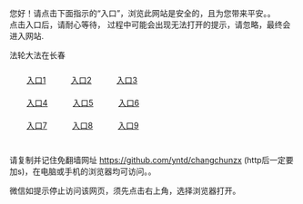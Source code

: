 您好！请点击下面指示的“入口”，浏览此网站是安全的，且为您带来平安。。 <br/>
点击入口后，请耐心等待， 过程中可能会出现无法打开的提示，请忽略，最终会进入网站. </br>

法轮大法在长春<br/>
<div style="padding:10px"><a style="margin:20px" target="_blank" href="https://d23vfegdkfvqmq.cloudfront.net/2Qpsp?fcdofh" id="ccLink1" rel="nofollow">入口1</a> <a target="_blank" style="margin:20px" href="https://dhpwv7p1fxeah.cloudfront.net/2Qpsp?hjozf" id="ccLink2" rel="nofollow">入口2</a> <a style="margin:20px" target="_blank" href="https://d114ikv2n8plae.cloudfront.net/2Qpsp?ckolqst" id="ccLink3" rel="nofollow">入口3</a></div>

<div style="padding:10px" ><a style="margin:20px" target="_blank" href="https://d23vfegdkfvqmq.cloudfront.net/2Qpsp?fcdofh" id="ccLink4" rel="nofollow">入口4</a> <a style="margin:20px" href="https://dhpwv7p1fxeah.cloudfront.net/2Qpsp?hjozf" target="_blank" id="ccLink5" rel="nofollow">入口5</a> <a style="margin:20px" href="https://d114ikv2n8plae.cloudfront.net/2Qpsp?ckolqst" target="_blank" id="ccLink6" rel="nofollow">入口6</a></div>

<div style="padding:10px"><a style="margin:20px" target="_blank" href="https://d23vfegdkfvqmq.cloudfront.net/2Qpsp?fcdofh" id="ccLink7" rel="nofollow">入口7</a> <a style="margin:20px" href="https://dhpwv7p1fxeah.cloudfront.net/2Qpsp?hjozf" target="_blank" id="ccLink8" rel="nofollow">入口8</a> <a style="margin:20px" target="_blank" href="https://d114ikv2n8plae.cloudfront.net/2Qpsp?ckolqst" id="ccLink9" rel="nofollow">入口9</a></div>

<br/>



请复制并记住免翻墙网址 https://github.com/yntd/changchunzx (http后一定要加s)，在电脑或手机的浏览器均可访问。。<br/>

微信如提示停止访问该网页，须先点击右上角，选择浏览器打开。

